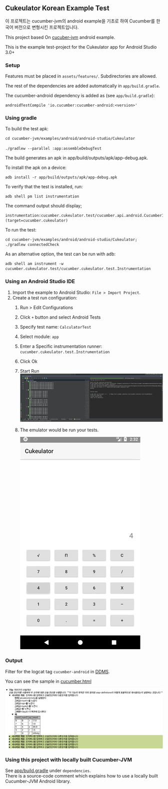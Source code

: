 ## Cukeulator Korean Example Test

이 프로젝트는 cucumber-jvm의 android example을 기초로 하여 Cucumber를 한국어 버전으로 변형시킨 프로젝트입니다.

This project based On [cucuber-jvm](https://github.com/cucumber/cucumber-jvm) android example.
 
This is the example test-project for the Cukeulator app for Android Studio 3.0+


### Setup
Features must be placed in `assets/features/`. Subdirectories are allowed.

The rest of the dependencies are added automatically in `app/build.gradle`.

The cucumber-android dependency is added as (see `app/build.gradle`):

```
androidTestCompile 'io.cucumber:cucumber-android:<version>'
```

### Using gradle

To build the test apk:

```
cd cucumber-jvm/examples/android/android-studio/Cukeulator

./gradlew --parallel :app:assembleDebugTest
```

The build generates an apk in app/build/outputs/apk/app-debug.apk.

To install the apk on a device:

```
adb install -r app/build/outputs/apk/app-debug.apk
```

To verify that the test is installed, run:

```
adb shell pm list instrumentation
```

The command output should display;

```
instrumentation:cucumber.cukeulator.test/cucumber.api.android.CucumberInstrumentation (target=cucumber.cukeulator)
```

To run the test:

```
cd cucumber-jvm/examples/android/android-studio/Cukeulator;
./gradlew connectedCheck
```

As an alternative option, the test can be run with adb:

```
adb shell am instrument -w cucumber.cukeulator.test/cucumber.cukeulator.test.Instrumentation
```

### Using an Android Studio IDE
1. Import the example to Android Studio: `File > Import Project`.
2. Create a test run configuration:
    1. Run > Edit Configurations
    2. Click `+` button and select Android Tests
    3. Specify test name: `CalculatorTest`
    4. Select module: `app`
    5. Enter a Specific instrumentation runner: `cucumber.cukeulator.test.Instrumentation`
    6. Click Ok
    7. Start Run
   		 ![Test Result](./images/testResult.png)
   		 
    8. The emulator would be run your tests.

	    ![Emulator](./images/cucumberRunningSample.gif)

### Output
Filter for the logcat tag `cucumber-android` in [DDMS](https://developer.android.com/tools/debugging/ddms.html).

You can see the sample in [cucumber.html](cucumber.html/index.html)

![](./images/cucumberReport.png)





### Using this project with locally built Cucumber-JVM
See [app/build.gradle](app/build.gradle) under `dependencies`.  
There is a source-code comment which explains how to use a locally built Cucumber-JVM Android library.